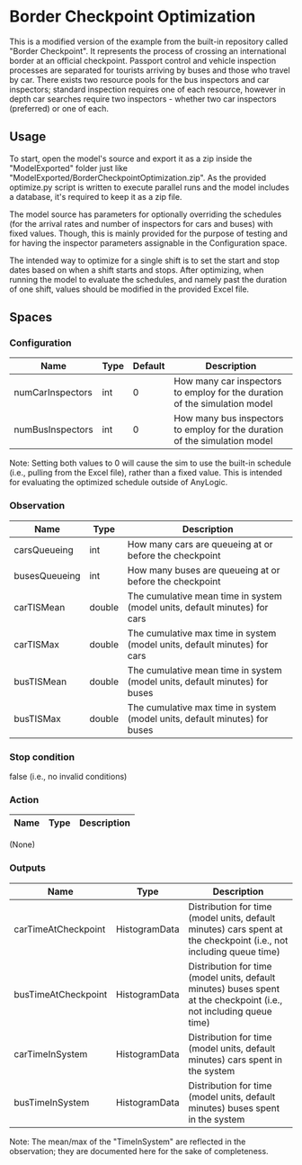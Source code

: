 Border Checkpoint Optimization
==============================

This is a modified version of the example from the built-in repository called "Border Checkpoint". It represents the process of crossing an international border at an official checkpoint. Passport control and vehicle inspection processes are separated for tourists arriving by buses and those who travel by car. There exists two resource pools for the bus inspectors and car inspectors; standard inspection requires one of each resource, however in depth car searches require two inspectors - whether two car inspectors (preferred) or one of each.


## Usage

To start, open the model's source and export it as a zip inside the "ModelExported" folder just like "ModelExported/BorderCheckpointOptimization.zip". As the provided optimize.py script is written to execute parallel runs and the model includes a database, it's required to keep it as a zip file.

The model source has parameters for optionally overriding the schedules (for the arrival rates and number of inspectors for cars and buses) with fixed values. Though, this is mainly provided for the purpose of testing and for having the inspector parameters assignable in the Configuration space. 

The intended way to optimize for a single shift is to set the start and stop dates based on when a shift starts and stops. After optimizing, when running the model to evaluate the schedules, and namely past the duration of one shift, values should be modified in the provided Excel file.

## Spaces

### Configuration

| Name             | Type | Default | Description                                                                |
|------------------|------|---------|----------------------------------------------------------------------------|
| numCarInspectors | int  | 0       | How many car inspectors to employ for the duration of the simulation model |
| numBusInspectors | int  | 0       | How many bus inspectors to employ for the duration of the simulation model |

Note: Setting both values to 0 will cause the sim to use the built-in schedule (i.e., pulling from the Excel file), rather than a fixed value. This is intended for evaluating the optimized schedule outside of AnyLogic.

### Observation

| Name          | Type   | Description                                                                 |
|---------------|--------|-----------------------------------------------------------------------------|
| carsQueueing  | int    | How many cars are queueing at or before the checkpoint                      |
| busesQueueing | int    | How many buses are queueing at or before the checkpoint                     |
| carTISMean    | double | The cumulative mean time in system (model units, default minutes) for cars  |
| carTISMax     | double | The cumulative max time in system (model units, default minutes) for cars   |
| busTISMean    | double | The cumulative mean time in system (model units, default minutes) for buses |
| busTISMax     | double | The cumulative max time in system (model units, default minutes) for buses  |

### Stop condition
false (i.e., no invalid conditions)

### Action

| Name | Type | Description |
|------|------|-------------|

(None)

### Outputs

| Name                | Type          | Description                                                                                                         |
|---------------------|---------------|---------------------------------------------------------------------------------------------------------------------|
| carTimeAtCheckpoint | HistogramData | Distribution for time (model units, default minutes) cars spent at the checkpoint (i.e., not including queue time)  |
| busTimeAtCheckpoint | HistogramData | Distribution for time (model units, default minutes) buses spent at the checkpoint (i.e., not including queue time) |
| carTimeInSystem     | HistogramData | Distribution for time (model units, default minutes) cars spent in the system                                       |
| busTimeInSystem     | HistogramData | Distribution for time (model units, default minutes) buses spent in the system                                      |

Note: The mean/max of the "TimeInSystem" are reflected in the observation; they are documented here for the sake of completeness.